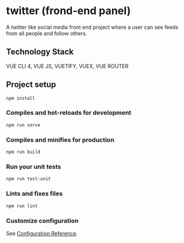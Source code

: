 # twitter (frond-end panel)

A twitter like social media front end project where a user can see feeds from all people and follow others.

## Technology Stack
VUE CLI 4, VUE JS, VUETIFY, VUEX, VUE ROUTER

## Project setup
```
npm install
```

### Compiles and hot-reloads for development
```
npm run serve
```

### Compiles and minifies for production
```
npm run build
```

### Run your unit tests
```
npm run test:unit
```

### Lints and fixes files
```
npm run lint
```

### Customize configuration
See [Configuration Reference](https://cli.vuejs.org/config/).
